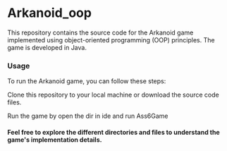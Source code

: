 # Arkanoid_oop
This repository contains the source code for the Arkanoid game implemented using object-oriented programming (OOP) principles. The game is developed in Java.

### Usage
To run the Arkanoid game, you can follow these steps:

Clone this repository to your local machine or download the source code files.

Run the game by open the dir in ide and run Ass6Game

#### Feel free to explore the different directories and files to understand the game's implementation details.

